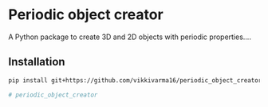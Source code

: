 # Periodic object creator

A Python package to create 3D and 2D objects with periodic properties....

## Installation

```bash
pip install git+https://github.com/vikkivarma16/periodic_object_creator.git

# periodic_object_creator
